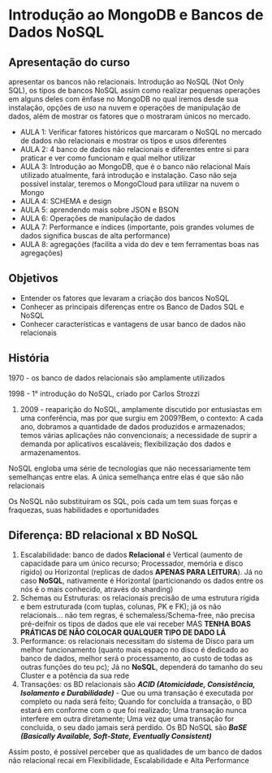 # Introdução ao MongoDB e Bancos de Dados NoSQL

## Apresentação do curso

apresentar os bancos não relacionais. Introdução ao NoSQL (Not Only SQL), os tipos de bancos NoSQL assim como realizar pequenas operações em alguns deles com ênfase  no MongoDB no qual iremos desde sua instalação, opções de uso na nuvem e operações de manipulação de dados, além de mostrar os fatores que o mostraram únicos no mercado.

- AULA 1: Verificar fatores históricos que marcaram o NoSQL no mercado de dados não relacionais e mostrar os tipos e usos diferentes
- AULA 2: 4 banco de dados não relacionais e diferentes entre si para praticar e ver como funcionam e qual melhor utilizar
- AULA 3: Introdução ao MongoDB, que é o banco não relacional Mais utilizado atualmente, fará introdução e instalação. Caso não seja possível instalar, teremos o MongoCloud para utilizar na nuvem o Mongo
- AULA 4: SCHEMA e design
- AULA 5: aprendendo mais sobre JSON e BSON
- AULA 6: Operações de manipulação de dados
- AULA 7: Performance e índices (importante, pois grandes volumes de dados significa buscas de alta performance)
- AULA 8: agregações (facilita a vida do dev e tem ferramentas boas nas agregações)

## Objetivos

- Entender os fatores que levaram a criação dos bancos NoSQL
- Conhecer as principais diferenças entre os Banco de Dados SQL e NoSQL
- Conhecer características e vantagens de usar banco de dados não relacionais 

## História

1970 - os banco de dados relacionais são amplamente utilizados

1998 - 1° introdução do NoSQL, criado por Carlos Strozzi

1. 2009 - reaparição do NoSQL, amplamente discutido por entusiastas em uma conferência, mas por que surgiu em 2009?Bem, o contexto: A cada ano, dobramos a quantidade de dados produzidos e armazenados; temos várias aplicações não convencionais; a necessidade de suprir a demanda por aplicativos escaláveis; flexibilização dos dados e armazenamentos.

NoSQL engloba uma série de tecnologias que não necessariamente tem semelhanças entre elas. A única semelhança entre elas é que são não relacionais

Os NoSQL não substituíram os SQL, pois cada um tem suas forças e fraquezas, suas habilidades e oportunidades

## Diferença: BD relacional x BD NoSQL

1. Escalabilidade: banco de dados **Relacional** é Vertical (aumento de capacidade para um único recurso; Processador, memória e disco rígido) ou Horizontal (replicas de dados **APENAS PARA LEITURA**). Já no caso **NoSQL**, nativamente é Horizontal (particionando os dados entre os nós é o mais conhecido, através do sharding)
2. Schemas ou Estruturas: os relacionais precisão de uma estrutura rígida e bem estruturada (com tuplas, colunas, PK e FK); já os não relacionais... não tem regras, é schemaless/Schema-free, não precisa pré-deifnir os tipos de dados que ele vai receber MAS **TENHA BOAS PRÁTICAS DE NÃO COLOCAR QUALQUER TIPO DE DADO LÁ** 
3. Performance: os relacionais necessitam do sistema de Disco para um melhor funcionamento (quanto mais espaço no disco é dedicado ao banco de dados, melhor será o processamento, ao custo de todas as outras funções do teu pc); Já no **NoSQL**, dependerá do tamanho do seu Cluster e a potência da sua rede
4. Transações: os BD relacionais são ***ACID (Atomicidade, Consistência, Isolamento e Durabilidade)*** - Que ou uma transação é executada por completo ou nada será feito; Quando for concluída a transação, o BD estará em conforme com o que foi realizado; Uma transação nunca interfere em outra diretamente; Uma vez que uma transação for concluída, o seu dado jamais será perdido. Os BD NoSQL são ***BaSE (Basically Available, Soft-State, Eventually Consistent)*** 

Assim posto, é possível perceber que as qualidades de um banco de dados não relacional recai em Flexibilidade, Escalabilidade e Alta Performance